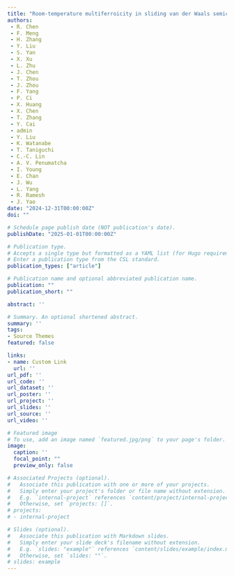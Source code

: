 ```yaml
---
title: "Room-temperature multiferroicity in sliding van der Waals semiconductors with sub-0.3V switching. Submitted"
authors:
 - R. Chen
 - F. Meng
 - H. Zhang   
 - Y. Liu
 - S. Yan
 - X. Xu
 - L. Zhu
 - J. Chen
 - T. Zhou
 - J. Zhou
 - F. Yang
 - P. Ci
 - X. Huang
 - X. Chen
 - T. Zhang
 - Y. Cai
 - admin
 - Y. Liu
 - K. Watanabe
 - T. Taniguchi
 - C.-C. Lin
 - A. V. Penumatcha
 - I. Young
 - E. Chan
 - J. Wu
 - L. Yang
 - R. Ramesh    
 - J. Yao
date: "2024-12-31T00:00:00Z"
doi: ""

# Schedule page publish date (NOT publication's date).
publishDate: "2025-01-01T00:00:00Z"

# Publication type.
# Accepts a single type but formatted as a YAML list (for Hugo requirements).
# Enter a publication type from the CSL standard.
publication_types: ["article"]

# Publication name and optional abbreviated publication name.
publication: ""
publication_short: ""

abstract: ''

# Summary. An optional shortened abstract.
summary: ''
tags:
- Source Themes
featured: false

links:
- name: Custom Link
  url: ''
url_pdf: ''
url_code: ''
url_dataset: ''
url_poster: ''
url_project: ''
url_slides: ''
url_source: ''
url_video: ''

# Featured image
# To use, add an image named `featured.jpg/png` to your page's folder. 
image:
  caption: ''
  focal_point: ""
  preview_only: false

# Associated Projects (optional).
#   Associate this publication with one or more of your projects.
#   Simply enter your project's folder or file name without extension.
#   E.g. `internal-project` references `content/project/internal-project/index.md`.
#   Otherwise, set `projects: []`.
# projects:
# - internal-project

# Slides (optional).
#   Associate this publication with Markdown slides.
#   Simply enter your slide deck's filename without extension.
#   E.g. `slides: "example"` references `content/slides/example/index.md`.
#   Otherwise, set `slides: ""`.
# slides: example
---
```

